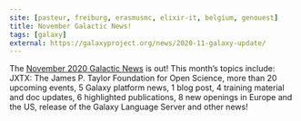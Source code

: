 ```yaml
---
site: [pasteur, freiburg, erasmusmc, elixir-it, belgium, genouest]
title: November Galactic News!
tags: [galaxy]
external: https://galaxyproject.org/news/2020-11-galaxy-update/
---
```


The [November 2020 Galactic News](https://galaxyproject.org/news/2020-11-galaxy-update/) is out! This month’s topics include: JXTX: The James P. Taylor Foundation for Open Science, more than 20 upcoming events, 5 Galaxy platform news, 1 blog post, 4 training material and doc updates, 6 highlighted publications, 8 new openings in Europe and the US, release of the Galaxy Language Server and other news!
